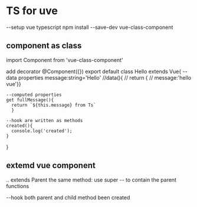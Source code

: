 # TS for uve

--setup
  vue typescript npm install --save-dev vue-class-component
  

## component as class
  import Component from 'vue-class-component'
  
  add decorator
  @Component({})
  export default class Hello extends Vue{
    --data properties
    message:string='Hello'
    //data(){
    //  return {
    //  message:'hello vue'}}
    
    --computed properties
    get fullMessage(){
      return `${this.message} from Ts`
      }
    
    --hook are written as methods
    created(){
      console.log('created');
    }
  }
  
## extemd vue component
   .. extends Parent
   the same method: use super -- to contain the parent functions
   
   --hook
   both parent and child method been created
   
   

